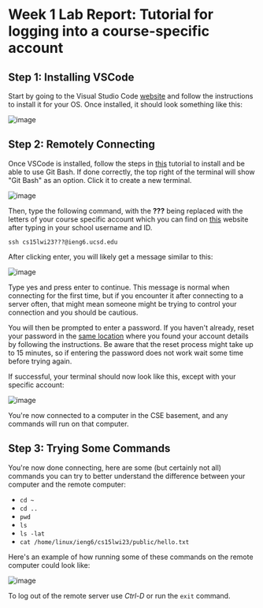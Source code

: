 # Week 1 Lab Report: Tutorial for logging into a course-specific account

## Step 1: Installing VSCode

Start by going to the Visual Studio Code [website](code.visualstudio.com) and follow the instructions to install it for your OS. Once installed, it should look something like this:

![image](https://user-images.githubusercontent.com/122496496/211945088-76f1c83f-0545-47ba-991d-9040b01063f4.png)

## Step 2: Remotely Connecting

Once VSCode is installed, follow the steps in [this](https://stackoverflow.com/a/50527994) tutorial to install and be able to use Git Bash. If done correctly, the top right of the terminal will show "Git Bash" as an option. Click it to create a new terminal.

![image](https://user-images.githubusercontent.com/122496496/211945783-6af0eff5-aa30-404e-9de7-240aa3a689f1.png)

Then, type the following command, with the **???** being replaced with the letters of your course specific account which you can find on [this](https://sdacs.ucsd.edu/~icc/index.php) website after typing in your school username and ID.

`ssh cs15lwi23???@ieng6.ucsd.edu`

After clicking enter, you will likely get a message similar to this:

![image](https://user-images.githubusercontent.com/122496496/211946572-233749c3-c923-46a2-bf0f-adae0236aed1.png)

Type yes and press enter to continue. This message is normal when connecting for the first time, but if you encounter it after connecting to a server often, that might mean someone might be trying to control your connection and you should be cautious.

You will then be prompted to enter a password. If you haven't already, reset your password in the [same location](https://sdacs.ucsd.edu/~icc/index.php) where you found your account details by following the instructions. Be aware that the reset process might take up to 15 minutes, so if entering the password does not work wait some time before trying again.

If successful, your terminal should now look like this, except with your specific account:

![image](https://user-images.githubusercontent.com/122496496/211947123-6c580b04-a1e5-4e23-b0ac-5c264edee48b.png)

You're now connected to a computer in the CSE basement, and any commands will run on that computer.

## Step 3: Trying Some Commands

You're now done connecting, here are some (but certainly not all) commands you can try to better understand the difference between your computer and the remote computer: 

* `cd ~`
* `cd ..`
* `pwd`
* `ls`
* `ls -lat`
* `cat /home/linux/ieng6/cs15lwi23/public/hello.txt`

Here's an example of how running some of these commands on the remote computer could look like:

![image](https://user-images.githubusercontent.com/122496496/211948145-538f62a8-47a7-485c-98e6-fb57e10f9592.png)

To log out of the remote server use _Ctrl-D_ or run the `exit` command. 
